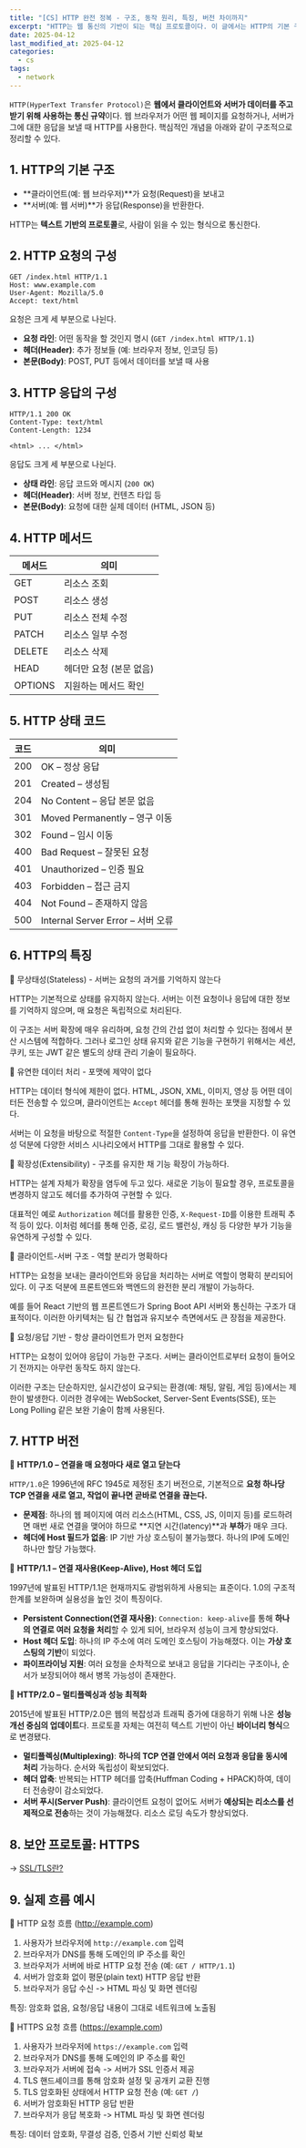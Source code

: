 ```yaml
---
title: "[CS] HTTP 완전 정복 - 구조, 동작 원리, 특징, 버전 차이까지"
excerpt: "HTTP는 웹 통신의 기반이 되는 핵심 프로토콜이다. 이 글에서는 HTTP의 기본 구조부터 요청/응답의 형식, 주요 특징, 메서드와 상태 코드, 버전별 기술적 차이, HTTP와 HTTPS의 실제 동작 흐름까지 체계적으로 정리한다."
date: 2025-04-12
last_modified_at: 2025-04-12
categories:
  - cs
tags:
  - network
---
```


`HTTP(HyperText Transfer Protocol)`은 **웹에서 클라이언트와 서버가 데이터를 주고받기 위해 사용하는 통신 규약**이다. 웹 브라우저가 어떤 웹 페이지를 요청하거나, 서버가 그에 대한 응답을 보낼 때 HTTP를 사용한다. 핵심적인 개념을 아래와 같이 구조적으로 정리할 수 있다.

## 1. HTTP의 기본 구조

* **클라이언트(예: 웹 브라우저)**가 요청(Request)을 보내고
* **서버(예: 웹 서버)**가 응답(Response)을 반환한다.

HTTP는 **텍스트 기반의 프로토콜**로, 사람이 읽을 수 있는 형식으로 통신한다.

## 2. HTTP 요청의 구성

```
GET /index.html HTTP/1.1
Host: www.example.com
User-Agent: Mozilla/5.0
Accept: text/html
```

요청은 크게 세 부분으로 나뉜다.

* **요청 라인**: 어떤 동작을 할 것인지 명시 (`GET /index.html HTTP/1.1`)
* **헤더(Header)**: 추가 정보들 (예: 브라우저 정보, 인코딩 등)
* **본문(Body)**: POST, PUT 등에서 데이터를 보낼 때 사용

## 3. HTTP 응답의 구성

```
HTTP/1.1 200 OK
Content-Type: text/html
Content-Length: 1234

<html> ... </html>
```

응답도 크게 세 부분으로 나뉜다.

* **상태 라인**: 응답 코드와 메시지 (`200 OK`)
* **헤더(Header)**: 서버 정보, 컨텐츠 타입 등
* **본문(Body)**: 요청에 대한 실제 데이터 (HTML, JSON 등)

## 4. HTTP 메서드

| 메서드   | 의미                      |
|----------|---------------------------|
| GET      | 리소스 조회               |
| POST     | 리소스 생성               |
| PUT      | 리소스 전체 수정          |
| PATCH    | 리소스 일부 수정          |
| DELETE   | 리소스 삭제               |
| HEAD     | 헤더만 요청 (본문 없음)   |
| OPTIONS  | 지원하는 메서드 확인      |

## 5. HTTP 상태 코드

| 코드 | 의미                                 |
|------|--------------------------------------|
| 200  | OK – 정상 응답                       |
| 201  | Created – 생성됨                     |
| 204  | No Content – 응답 본문 없음          |
| 301  | Moved Permanently – 영구 이동        |
| 302  | Found – 임시 이동                    |
| 400  | Bad Request – 잘못된 요청            |
| 401  | Unauthorized – 인증 필요             |
| 403  | Forbidden – 접근 금지                |
| 404  | Not Found – 존재하지 않음            |
| 500  | Internal Server Error – 서버 오류    |

## 6. HTTP의 특징

🔹 무상태성(Stateless) - 서버는 요청의 과거를 기억하지 않는다

HTTP는 기본적으로 상태를 유지하지 않는다. 서버는 이전 요청이나 응답에 대한 정보를 기억하지 않으며, 매 요청은 독립적으로 처리된다.

이 구조는 서버 확장에 매우 유리하며, 요청 간의 간섭 없이 처리할 수 있다는 점에서 분산 시스템에 적합하다. 그러나 로그인 상태 유지와 같은 기능을 구현하기 위해서는 세션, 쿠키, 또는 JWT 같은 별도의 상태 관리 기술이 필요하다.

🔹 유연한 데이터 처리 - 포맷에 제약이 없다

HTTP는 데이터 형식에 제한이 없다. HTML, JSON, XML, 이미지, 영상 등 어떤 데이터든 전송할 수 있으며, 클라이언트는 `Accept` 헤더를 통해 원하는 포맷을 지정할 수 있다.

서버는 이 요청을 바탕으로 적절한 `Content-Type`을 설정하여 응답을 반환한다. 이 유연성 덕분에 다양한 서비스 시나리오에서 HTTP를 그대로 활용할 수 있다.

🔹 확장성(Extensibility) - 구조를 유지한 채 기능 확장이 가능하다.

HTTP는 설계 자체가 확장을 염두에 두고 있다. 새로운 기능이 필요할 경우, 프로토콜을 변경하지 않고도 헤더를 추가하여 구현할 수 있다.

대표적인 예로 `Authorization` 헤더를 활용한 인증, `X-Request-ID`를 이용한 트래픽 추적 등이 있다. 이처럼 헤더를 통해 인증, 로깅, 로드 밸런싱, 캐싱 등 다양한 부가 기능을 유연하게 구성할 수 있다.

🔹 클라이언트-서버 구조 - 역할 분리가 명확하다

HTTP는 요청을 보내는 클라이언트와 응답을 처리하는 서버로 역할이 명확히 분리되어 있다. 이 구조 덕분에 프론트엔드와 백엔드의 완전한 분리 개발이 가능하다.

예를 들어 React 기반의 웹 프론트엔드가 Spring Boot API 서버와 통신하는 구조가 대표적이다. 이러한 아키텍처는 팀 간 협업과 유지보수 측면에서도 큰 장점을 제공한다.

🔹 요청/응답 기반 - 항상 클라이언트가 먼저 요청한다

HTTP는 요청이 있어야 응답이 가능한 구조다. 서버는 클라이언트로부터 요청이 들어오기 전까지는 아무런 동작도 하지 않는다.

이러한 구조는 단순하지만, 실시간성이 요구되는 환경(예: 채팅, 알림, 게임 등)에서는 제한이 발생한다. 이러한 경우에는 WebSocket, Server-Sent Events(SSE), 또는 Long Polling 같은 보완 기술이 함께 사용된다.

## 7. HTTP 버전

📍 **HTTP/1.0 – 연결을 매 요청마다 새로 열고 닫는다**

`HTTP/1.0`은 1996년에 RFC 1945로 제정된 초기 버전으로, 기본적으로 **요청 하나당 TCP 연결을 새로 열고, 작업이 끝나면 곧바로 연결을 끊는다.**

* **문제점**: 하나의 웹 페이지에 여러 리소스(HTML, CSS, JS, 이미지 등)를 로드하려면 매번 새로 연결을 맺어야 하므로 **지연 시간(latency)**과 **부하**가 매우 크다.
* **헤더에 Host 필드가 없음**: IP 기반 가상 호스팅이 불가능했다. 하나의 IP에 도메인 하나만 할당 가능했다.

📍 **HTTP/1.1 – 연결 재사용(Keep-Alive), Host 헤더 도입**

1997년에 발표된 HTTP/1.1은 현재까지도 광범위하게 사용되는 표준이다. 1.0의 구조적 한계를 보완하며 실용성을 높인 것이 특징이다.

* **Persistent Connection(연결 재사용)**: `Connection: keep-alive`를 통해 **하나의 연결로 여러 요청을 처리**할 수 있게 되어, 브라우저 성능이 크게 향상되었다.
* **Host 헤더 도입**: 하나의 IP 주소에 여러 도메인 호스팅이 가능해졌다. 이는 **가상 호스팅의 기반**이 되었다.
* **파이프라이닝 지원**: 여러 요청을 순차적으로 보내고 응답을 기다리는 구조이나, 순서가 보장되어야 해서 병목 가능성이 존재한다.

📍 **HTTP/2.0 – 멀티플렉싱과 성능 최적화**

2015년에 발표된 HTTP/2.0은 웹의 복잡성과 트래픽 증가에 대응하기 위해 나온 **성능 개선 중심의 업데이트**다. 프로토콜 자체는 여전히 텍스트 기반이 아닌 **바이너리 형식**으로 변경됐다.

* **멀티플렉싱(Multiplexing)**: **하나의 TCP 연결 안에서 여러 요청과 응답을 동시에 처리** 가능하다. 순서와 독립성이 확보되었다.
* **헤더 압축**: 반복되는 HTTP 헤더를 압축(Huffman Coding + HPACK)하여, 데이터 전송량이 감소되었다.
* **서버 푸시(Server Push)**: 클라이언트 요청이 없어도 서버가 **예상되는 리소스를 선제적으로 전송**하는 것이 가능해졌다. 리소스 로딩 속도가 향상되었다.

## 8. 보안 프로토콜: HTTPS

-> [SSL/TLS란?](https://burningfalls.github.io/infra/what-is-ssl-and-tls/)

## 9. 실제 흐름 예시

📌 HTTP 요청 흐름 (http://example.com)

1. 사용자가 브라우저에 `http://example.com` 입력
2. 브라우저가 DNS를 통해 도메인의 IP 주소를 확인
3. 브라우저가 서버에 바로 HTTP 요청 전송 (예: `GET / HTTP/1.1`)
4. 서버가 암호화 없이 평문(plain text) HTTP 응답 반환
5. 브라우저가 응답 수신 -> HTML 파싱 및 화면 렌더링

특징: 암호화 없음, 요청/응답 내용이 그대로 네트워크에 노출됨

📌 HTTPS 요청 흐름 (https://example.com)

1. 사용자가 브라우저에 `https://example.com` 입력
2. 브라우저가 DNS를 통해 도메인의 IP 주소를 확인
3. 브라우저가 서버에 접속 -> 서버가 SSL 인증서 제공
4. TLS 핸드셰이크를 통해 암호화 설정 및 공개키 교환 진행
5. TLS 암호화된 상태에서 HTTP 요청 전송 (예: `GET /`)
6. 서버가 암호화된 HTTP 응답 반환
7. 브라우저가 응답 복호화 -> HTML 파싱 및 화면 렌더링

특징: 데이터 암호화, 무결성 검증, 인증서 기반 신뢰성 확보 
